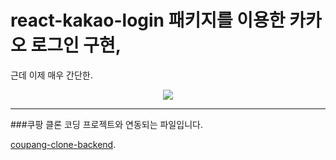 # react-kakao-login 패키지를 이용한 카카오 로그인 구현,
근데 이제 매우 간단한.


<p align="center"><img src="https://user-images.githubusercontent.com/55226431/148242653-12ca5912-ff8e-451c-81da-e3dec24886ce.png" ></p>



---
###쿠팡 클론 코딩 프로젝트와 연동되는 파일입니다. 

[coupang-clone-backend](https://github.com/9yujin/coupang-clone-backend).
